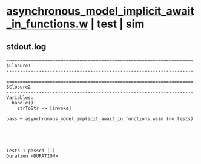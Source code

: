# [asynchronous_model_implicit_await_in_functions.w](../../../../../examples/tests/valid/asynchronous_model_implicit_await_in_functions.w) | test | sim

## stdout.log
```log
=====================================================================
$Closure1
---------------------------------------------------------------------

=====================================================================
$Closure2
---------------------------------------------------------------------
Variables:
  handle():
    strToStr => [invoke]

pass ─ asynchronous_model_implicit_await_in_functions.wsim (no tests)
 




Tests 1 passed (1) 
Duration <DURATION>

```

